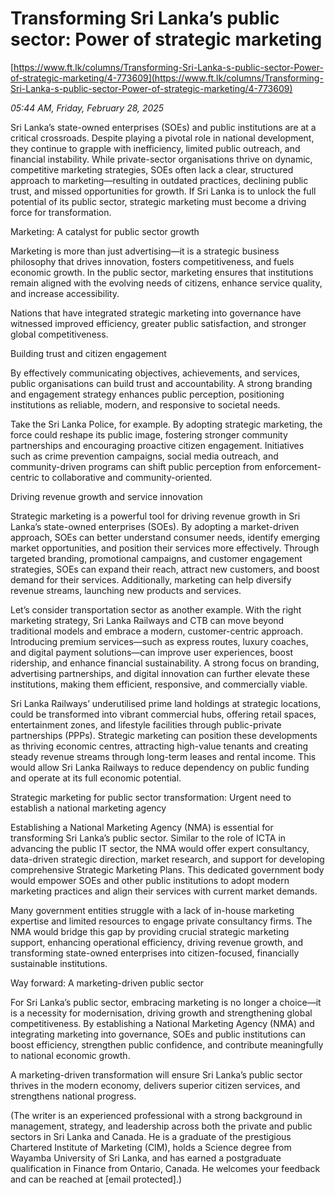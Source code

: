 # Transforming Sri Lanka’s public sector: Power of strategic marketing

[https://www.ft.lk/columns/Transforming-Sri-Lanka-s-public-sector-Power-of-strategic-marketing/4-773609](https://www.ft.lk/columns/Transforming-Sri-Lanka-s-public-sector-Power-of-strategic-marketing/4-773609)

*05:44 AM, Friday, February 28, 2025*

Sri Lanka’s state-owned enterprises (SOEs) and public institutions are at a critical crossroads. Despite playing a pivotal role in national development, they continue to grapple with inefficiency, limited public outreach, and financial instability. While private-sector organisations thrive on dynamic, competitive marketing strategies, SOEs often lack a clear, structured approach to marketing—resulting in outdated practices, declining public trust, and missed opportunities for growth. If Sri Lanka is to unlock the full potential of its public sector, strategic marketing must become a driving force for transformation.

Marketing: A catalyst for public sector growth

Marketing is more than just advertising—it is a strategic business philosophy that drives innovation, fosters competitiveness, and fuels economic growth. In the public sector, marketing ensures that institutions remain aligned with the evolving needs of citizens, enhance service quality, and increase accessibility.

Nations that have integrated strategic marketing into governance have witnessed improved efficiency, greater public satisfaction, and stronger global competitiveness.

Building trust and citizen engagement

By effectively communicating objectives, achievements, and services, public organisations can build trust and accountability. A strong branding and engagement strategy enhances public perception, positioning institutions as reliable, modern, and responsive to societal needs.

Take the Sri Lanka Police, for example. By adopting strategic marketing, the force could reshape its public image, fostering stronger community partnerships and encouraging proactive citizen engagement. Initiatives such as crime prevention campaigns, social media outreach, and community-driven programs can shift public perception from enforcement-centric to collaborative and community-oriented.

Driving revenue growth and service innovation

Strategic marketing is a powerful tool for driving revenue growth in Sri Lanka’s state-owned enterprises (SOEs). By adopting a market-driven approach, SOEs can better understand consumer needs, identify emerging market opportunities, and position their services more effectively. Through targeted branding, promotional campaigns, and customer engagement strategies, SOEs can expand their reach, attract new customers, and boost demand for their services. Additionally, marketing can help diversify revenue streams, launching new products and services.

Let’s consider transportation sector as another example. With the right marketing strategy, Sri Lanka Railways and CTB can move beyond traditional models and embrace a modern, customer-centric approach. Introducing premium services—such as express routes, luxury coaches, and digital payment solutions—can improve user experiences, boost ridership, and enhance financial sustainability. A strong focus on branding, advertising partnerships, and digital innovation can further elevate these institutions, making them efficient, responsive, and commercially viable.

Sri Lanka Railways’ underutilised prime land holdings at strategic locations, could be transformed into vibrant commercial hubs, offering retail spaces, entertainment zones, and lifestyle facilities through public-private partnerships (PPPs). Strategic marketing can position these developments as thriving economic centres, attracting high-value tenants and creating steady revenue streams through long-term leases and rental income. This would allow Sri Lanka Railways to reduce dependency on public funding and operate at its full economic potential.

Strategic marketing for public sector transformation: Urgent need to establish a national marketing agency

Establishing a National Marketing Agency (NMA) is essential for transforming Sri Lanka’s public sector. Similar to the role of ICTA in advancing the public IT sector, the NMA would offer expert consultancy, data-driven strategic direction, market research, and support for developing comprehensive Strategic Marketing Plans. This dedicated government body would empower SOEs and other public institutions to adopt modern marketing practices and align their services with current market demands.

Many government entities struggle with a lack of in-house marketing expertise and limited resources to engage private consultancy firms. The NMA would bridge this gap by providing crucial strategic marketing support, enhancing operational efficiency, driving revenue growth, and transforming state-owned enterprises into citizen-focused, financially sustainable institutions.

Way forward: A marketing-driven public sector

For Sri Lanka’s public sector, embracing marketing is no longer a choice—it is a necessity for modernisation, driving growth and strengthening global competitiveness. By establishing a National Marketing Agency (NMA) and integrating marketing into governance, SOEs and public institutions can boost efficiency, strengthen public confidence, and contribute meaningfully to national economic growth.

A marketing-driven transformation will ensure Sri Lanka’s public sector thrives in the modern economy, delivers superior citizen services, and strengthens national progress.

(The writer is an experienced professional with a strong background in management, strategy, and leadership across both the private and public sectors in Sri Lanka and Canada. He is a graduate of the prestigious Chartered Institute of Marketing (CIM), holds a Science degree from Wayamba University of Sri Lanka, and has earned a postgraduate qualification in Finance from Ontario, Canada. He welcomes your feedback and can be reached at [email protected].)

